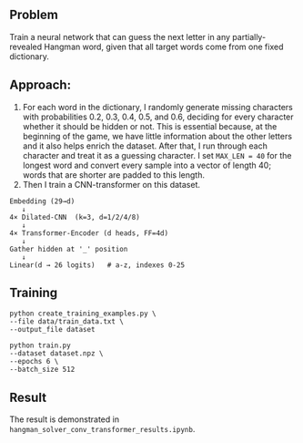 ## Problem
Train a neural network that can guess the next letter in any partially-revealed Hangman word, given that all target words come from one fixed dictionary.
## Approach:
1. For each word in the dictionary, I randomly generate missing characters with probabilities 0.2, 0.3, 0.4, 0.5, and 0.6, deciding for every character whether it should be hidden or not. This is essential because, at the beginning of the game, we have little information about the other letters and it also helps enrich the dataset. After that, I run through each character and treat it as a guessing character. I set `MAX_LEN = 40` for the longest word and convert every sample into a vector of length 40; words that are shorter are padded to this length.
2. Then I train a CNN-transformer on this dataset.
```
Embedding (29→d)
   ↓
4× Dilated-CNN  (k=3, d=1/2/4/8)
   ↓
4× Transformer-Encoder (d heads, FF=4d)
   ↓
Gather hidden at '_' position
   ↓
Linear(d → 26 logits)   # a-z, indexes 0-25
```

## Training
```
python create_training_examples.py \
--file data/train_data.txt \
--output_file dataset 
```

```
python train.py          
--dataset dataset.npz \   
--epochs 6 \            
--batch_size 512 
```

## Result
The result is demonstrated in ```hangman_solver_conv_transformer_results.ipynb```.